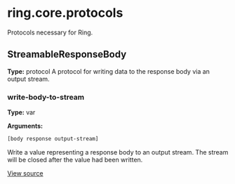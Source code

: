# ring.core.protocols

Protocols necessary for Ring.


## StreamableResponseBody
**Type:** protocol
A protocol for writing data to the response body via an output stream.

### write-body-to-stream
**Type:** var



**Arguments:**
```clojure
[body response output-stream]
```
Write a value representing a response body to an output stream. The stream
will be closed after the value had been written.

[View source](#)